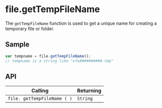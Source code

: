 # file.getTempFileName

The `getTempFileName` function is used to get a unique name for creating a temporary file or folder.

## Sample

```javascript
var tempname = file.getTempFileName();
// tempname is a string like "efw##########.tmp"
```

## API

| Calling | Returning |
|---|---|
| `file. getTempFileName ( )` | `String` |

